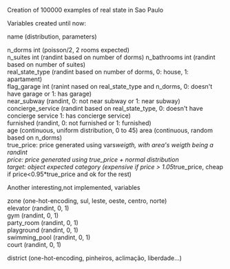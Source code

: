 Creation of 100000 examples of real state in Sao Paulo  

Variables created until now:  

name (distribution, parameters)  

n_dorms int (poisson/2, 2 rooms expected)  
n_suites int (randint based on number of dorms)
n_bathrooms  int (randint based on number of suites)  
real_state_type (randint based on number of dorms, 0: house, 1: apartament)  
flag_garage int (ranint nased on real_state_type and n_dorms, 0: doesn't have garage or 1: has garage)  
near_subway (randint, 0: not near subway or 1: near subway)  
concierge_service (randint based on real_state_type, 0: doesn't have concierge service 1: has concierge service)  
furnished (randint, 0: not furnished or 1: furnished)  
age (continuous, uniform distribution, 0 to 45) 
area (continuous, random based on n_dorms)  
true_price: price generated using vars*weigth, with area's weigth being a randint  
price: price generated using true_price + normal distribution   
target: object expected category (expensive if price > 1.05*true_price, cheap if price<0.95*true_price and ok for the rest)  

Another interesting,not implemented, variables

zone (one-hot-encoding, sul, leste, oeste, centro, norte)  
elevator (randint, 0, 1)  
gym (randint, 0, 1)  
party_room (randint, 0, 1)  
playground (randint, 0, 1)  
swimming_pool (randint, 0, 1)  
court (randint, 0, 1)  

district (one-hot-encoding, pinheiros, aclimação, liberdade...)  

